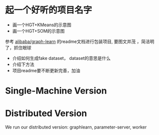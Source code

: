 # 起一个好听的项目名字
- 画一个HGT+KMeans的示意图
- 画一个HGT+SOM的示意图

参考 [alibaba/graph-learn](https://github.com/alibaba/graph-learn) 的readme文档进行包装项目, 要图文并茂 ，简洁明了，抓住眼球

- 介绍如何生成fake dataset， dataset的意思是什么
- 介绍下方法
- 项目readme要不断更新完善，加油

# Single-Machine Version



# Distributed Version
We run our distributed version:
graphlearn, parameter-server, worker